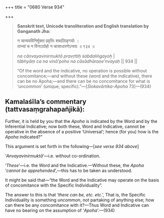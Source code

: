 +++
title = "0680 Verse 934"

+++
> **Sanskrit text, Unicode transliteration and English translation by Ganganath Jha:** 
>
> न चान्वयविनिर्मुक्ता प्रवृत्तिः शब्दलिङ्गयोः ।  
> ताभ्यां च न विनाऽपोहो न चासाधारणेऽन्वयः ॥ ९३४ ॥ 
>
> *na cānvayavinirmuktā pravṛttiḥ śabdaliṅgayoḥ* \|  
> *tābhyāṃ ca na vinā'poho na cāsādhāraṇe'nvayaḥ* \|\| 934 \|\| 
>
> “Of the word and the indicative, no operation is possible without concomitance;—and without these (word and the indicative), there can be no Apoha;—and there can be no concomitance for what is ‘uncommon’ (unique, specific).”—[*Ślokavārtika*-*Apoha* 73]—(934)



## Kamalaśīla’s commentary (tattvasaṃgrahapañjikā):

Further, it is held by you that the *Apoha* is indicated by the Word and by the Inferential Indicative; now both these, Word and Indicative, cannot be operative in the absence of a positive ‘Universal’; hence (for you) how is the *Apoha* indicated?”

This argument is set forth in the following—[*see verse 934 above*]

‘*Anvayavinirmuktā*’—i.e. without co-ordination.

‘*These*’—i.e. the Word and the Indicative.—Without these, the *Apoha* ‘*cannot be apprehended*’,—this has to be taken as understood.

It might be said that—“the Word and the Indicative may operate on the basis of concomitance with the Specific Individuality”.

The answer to this is that ‘*there can be, etc. etc*.’, That is, the Specific Individuality is something *uncommon*, not partaking of anything else; how can there be any concomitance with it?—Thus Word and Indicative can have no bearing on the assumption of ‘*Apoha*’.—(934)


